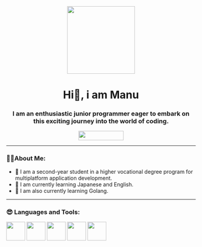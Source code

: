 <div align="center" id="header">
  <img src="https://media.giphy.com/media/wwg1suUiTbCY8H8vIA/giphy-downsized-large.gif" width="180" height="180" class="giphy-embed"/>
  <h1 align="center">Hi👋, i am Manu</h1>
  <h3 align="center">I am an enthusiastic junior programmer eager to embark on this exciting journey into the world of coding.</h3>
  <a href="https://www.linkedin.com/in/manuel-garrido-serrano-26aa2a281/"><img src="https://img.shields.io/badge/LinkedIn-0077B5?style=for-the-badge&logo=linkedin&logoColor=white" width="120" height="25"/></a>
  <hr/>
</div>
<div id="body">
  <h3><strong>👨&zwj;💻About Me:</strong></h3>
  <ul>
    <li>📝 I am a second-year student in a higher vocational degree program for multiplatform application development.</li>
    <li>💬 I am currently learning Japanese and English.</li>
    <li>🌱 I am also currently learning Golang.</li>
  </ul>
  <hr/>
</div>
<div id="body-language">
  <h3>😎 Languages and Tools:</h3>
  <img src="https://github.com/Manuel-Garrido/Manuel-Garrido/assets/123185085/d91bef72-a8d6-4046-8363-761847fbaa35" width="50" height="50"/>
  <img src="https://github.com/Manuel-Garrido/Manuel-Garrido/assets/123185085/b93ddeb5-735c-4d19-b094-bb1533ed2d8c" width="50" height="50"/>
  <img src="https://github.com/Manuel-Garrido/Manuel-Garrido/assets/123185085/b1d212f2-9788-4c20-b7ef-f6ab1a8c4e06" width="50" height="50"/>
  <img src="https://github.com/Manuel-Garrido/Manuel-Garrido/assets/123185085/2762a8a0-ebe6-4d34-a170-0c7c8c0f2448" width="50" height="50"/>
  <img src="https://github.com/Manuel-Garrido/Manuel-Garrido/assets/123185085/7c9118f2-0829-46c5-b88f-a2357f4b65f7" width="50" height="50"/>
</div>
<!--
**Manuel-Garrido/Manuel-Garrido** is a ✨ _special_ ✨ repository because its `README.md` (this file) appears on your GitHub profile.

Here are some ideas to get you started:

- 🔭 I’m currently working on ...
- 🌱 I’m currently learning ...
- 👯 I’m looking to collaborate on ...
- 🤔 I’m looking for help with ...
- 💬 Ask me about ...
- 📫 How to reach me: ...
- 😄 Pronouns: ...
- ⚡ Fun fact: ...
-->
